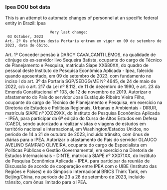  ### Ipea DOU bot data
 This is an attempt to automate changes of personnel at an specific federal entity in Brazil: Ipea
 
                        Very last change: 
 	 03 October, 2023
	Art. 2º Os efeitos desta Portaria entram em vigor em 09 de setembro de 2023, data do óbito.
Art. 1º Conceder pensão à DARCY CAVALCANTI LEMOS, na qualidade de cônjuge do ex-servidor Ilvo Sequeira Batista, ocupante do cargo de Técnico de Planejamento e Pesquisa, matricula Siape XX680XX, do quadro de pessoal deste Instituto de Pesquisa Econômica Aplicada - Ipea, falecido quando aposentado, em 09 de setembro de 2023, com fundamento no inciso I do art. 3º da Portaria SGP/SEDGG/ME Nº 4645, de 24 de maio de 2022, c/c o art. 217 da Lei nº 8.112, de 11 de dezembro de 1990, e art. 23 da Emenda Constitucional nº 103, de 12 de novembro de 2019.
Autorizar o afastamento do País do servidor José Eustáquio Ribeiro Vieira Filho, ocupante do cargo de Técnico de Planejamento e Pesquisa, em exercício na Diretoria de Estudos e Políticas Regionais, Urbanas e Ambientais - DIRUR, matrícula SIAPE nº XX029XX, do Instituto de Pesquisa Econômica Aplicada - IPEA, para participar da 6ª edição do Curso de Altos Estudos em Defesa (CAED), sendo autorizado a realizar visitas e viagens de estudos em território nacional e internacional, em Washington/Estados Unidos, no período de 14 a 21 de outubro de 2023, incluído trânsito, com ônus de diárias para o IPEA.
Autorizar o afastamento do País do servidor GLAUCO AVELINO SAMPAIO OLIVEIRA, ocupante do cargo de Especialista em Políticas Públicas e Gestão Governamental, em exercício na Diretoria de Estudos Internacionais - DINTE, matrícula SIAPE nº XX071XX, do Instituto de Pesquisa Econômica Aplicada - IPEA, para participar da reunião de Discussão de acordo de cooperação entre IPEA com o UIBE (Instituto das Regiões e Países) e do Simpósio Internacional BRICS Think Tank, em Beijing/China, no período de 23 a 28 de setembro de 2023, incluído trânsito, com ônus limitado para o IPEA.
